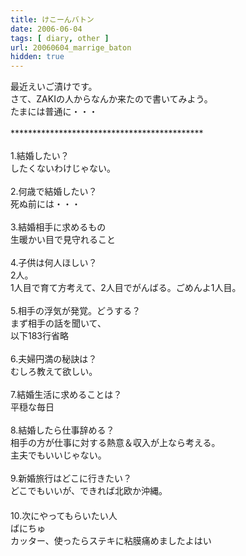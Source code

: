 ```yaml
---
title: けこーんバトン
date: 2006-06-04
tags: [ diary, other ]
url: 20060604_marrige_baton
hidden: true
---
```

最近えいご漬けです。<br />
さて、ZAKIの人からなんか来たので書いてみよう。<br />
たまには普通に・・・<br />
<br />
********************************************<br />
<br />
1.結婚したい？ <br />
したくないわけじゃない。<br />
<br />
2.何歳で結婚したい？ <br />
死ぬ前には・・・<br />
<br />
3.結婚相手に求めるもの <br />
生暖かい目で見守れること<br />
<br />
4.子供は何人ほしい？ <br />
2人。<br />
1人目で育て方考えて、2人目でがんばる。ごめんよ1人目。<br />
<br />
5.相手の浮気が発覚。どうする？ <br />
まず相手の話を聞いて、<br />
以下183行省略<br />
<br />
6.夫婦円満の秘訣は？ <br />
むしろ教えて欲しい。<br />
<br />
7.結婚生活に求めることは？ <br />
平穏な毎日<br />
<br />
8.結婚したら仕事辞める？ <br />
相手の方が仕事に対する熱意＆収入が上なら考える。<br />
主夫でもいいじゃない。<br />
<br />
9.新婚旅行はどこに行きたい？ <br />
どこでもいいが、できれば北欧か沖縄。<br />
　 <br />
10.次にやってもらいたい人 <br />
ばにちゅ<br />
カッター、使ったらステキに粘膜痛めましたよはい
